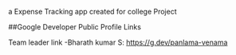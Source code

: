 
a Expense Tracking app created for college Project

##Google Developer Public Profile Links

Team leader link -Bharath kumar S: https://g.dev/panlama-venama
